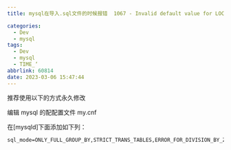 ```yaml
---
title: mysql在导入.sql文件的时候报错  1067 - Invalid default value for LOCK_TIME

categories:
  - Dev
  - mysql
tags:
  - Dev
  - mysql
  - TIME_‘
abbrlink: 60814
date: 2023-03-06 15:47:44
---
```


推荐使用以下的方式永久修改

编辑 mysql 的配配置文件 my.cnf

在\[mysqld\]下面添加如下列：

```properties
sql_mode=ONLY_FULL_GROUP_BY,STRICT_TRANS_TABLES,ERROR_FOR_DIVISION_BY_ZERO,NO_AUTO_CREATE_USER,NO_ENGINE_SUBSTITUTION
```
